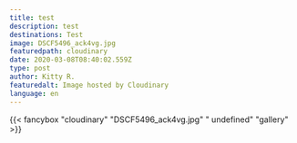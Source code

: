 ```yaml
---
title: test
description: test
destinations: Test
image: DSCF5496_ack4vg.jpg
featuredpath: cloudinary
date: 2020-03-08T08:40:02.559Z
type: post
author: Kitty R.
featuredalt: Image hosted by Cloudinary
language: en
---
```

{{< fancybox "cloudinary" "DSCF5496_ack4vg.jpg" "   undefined" "gallery" >}}
